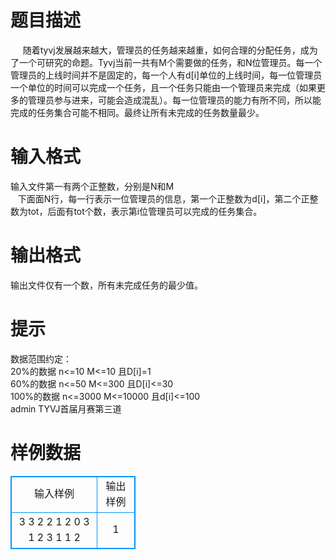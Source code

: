 # 

 
 # 题目描述 
&nbsp;&nbsp;&nbsp;&nbsp;&nbsp;随着tyvj发展越来越大，管理员的任务越来越重，如何合理的分配任务，成为了一个可研究的命题。Tyvj当前一共有M个需要做的任务，和N位管理员。每一个管理员的上线时间并不是固定的，每一个人有d[i]单位的上线时间，每一位管理员一个单位的时间可以完成一个任务，且一个任务只能由一个管理员来完成（如果更多的管理员参与进来，可能会造成混乱）。每一位管理员的能力有所不同，所以能完成的任务集合可能不相同。最终让所有未完成的任务数量最少。 

 
 # 输入格式 
输入文件第一有两个正整数，分别是N和M<BR>&nbsp;&nbsp;&nbsp;下面面N行，每一行表示一位管理员的信息，第一个正整数为d[i]，第二个正整数为tot，后面有tot个数，表示第i位管理员可以完成的任务集合。<BR> 

 
 # 输出格式 
输出文件仅有一个数，所有未完成任务的最少值。 

 
 # 提示 
数据范围约定：<BR>20%的数据&nbsp;n&lt;=10&nbsp;M&lt;=10&nbsp;且D[i]=1<BR>60%的数据&nbsp;n&lt;=50&nbsp;M&lt;=300&nbsp;且D[i]&lt;=30<BR>100%的数据&nbsp;n&lt;=3000&nbsp;M&lt;=10000&nbsp;且d[i]&lt;=100<BR>admin&nbsp;TYVJ首届月赛第三道 
# 样例数据
<style>
        table,table tr th, table tr td { border:1px solid #0094ff; }
        table { width: 200px; min-height: 25px; line-height: 25px; text-align: center; border-collapse: collapse;}   
    </style>
<table>
	<tr>
		<td>输入样例</td>
		<td>输出样例</td>
	</tr>
<tr><td>3 3
2 2 1 2
0 3 1 2 3
1 1 2
</td><td>1
</td></tr></table>
